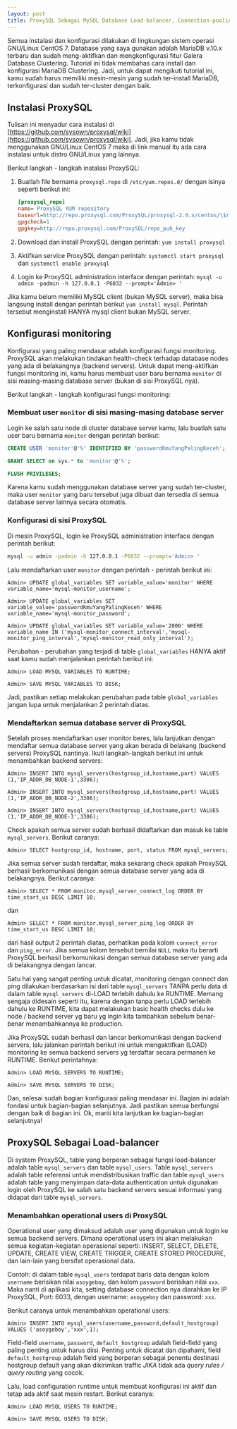 ```yaml
---
layout: post
title: ProxySQL Sebagai MySQL Database Load-balancer, Connection-pooling, dan Query Routing
---
```


Semua instalasi dan konfigurasi dilakukan di lingkungan sistem operasi GNU/Linux CentOS 7. Database yang saya gunakan 
adalah MariaDB v.10.x terbaru dan sudah meng-aktifkan dan mengkonfigurasi fitur Galera Database Clustering. Tutorial ini 
tidak membahas cara install dan konfigurasi MariaDB Clustering. Jadi, untuk dapat mengikuti tutorial ini, kamu sudah harus
memiliki mesin-mesin yang sudah ter-install MariaDB, terkonfigurasi dan sudah ter-cluster dengan baik.

## Instalasi ProxySQL

Tulisan ini menyadur cara instalasi di [https://github.com/sysown/proxysql/wiki](https://github.com/sysown/proxysql/wiki). 
Jadi, jika kamu tidak menggunakan GNU/Linux CentOS 7 maka di link manual itu ada cara instalasi untuk distro GNU/Linux yang 
lainnya.

<!--more-->

Berikut langkah - langkah instalasi ProxySQL:

1. Buatlah file bernama `proxysql.repo` di `/etc/yum.repos.d/` dengan isinya seperti berikut ini:

    ```ini
    [proxysql_repo]
    name= ProxySQL YUM repository
    baseurl=http://repo.proxysql.com/ProxySQL/proxysql-2.0.x/centos/\$releasever
    gpgcheck=1
    gpgkey=http://repo.proxysql.com/ProxySQL/repo_pub_key
    ```

2. Download dan install ProxySQL dengan perintah: `yum install proxysql`

3. Aktifkan service ProxySQL dengan perintah: `systemctl start proxysql` dan `systemctl enable proxysql`

4. Login ke ProxySQL administration interface dengan perintah: `mysql -u admin -padmin -h 127.0.0.1 -P6032 --prompt='Admin> '`

Jika kamu belum memiliki MySQL client (bukan MySQL server), maka bisa langsung install dengan perintah berikut 
`yum install mysql`. Perintah tersebut menginstall HANYA mysql client bukan MySQL server.

## Konfigurasi monitoring

Konfigurasi yang paling mendasar adalah konfigurasi fungsi monitoring. ProxySQL akan melakukan tindakan health-check terhadap
database nodes yang ada di belakangnya (backend servers). Untuk dapat meng-aktifkan fungsi monitoring ini, kamu harus 
membuat user baru bernama `monitor` di sisi masing-masing database server (bukan di sisi ProxySQL nya).

Berikut langkah - langkah konfigurasi fungsi monitoring:

### Membuat user `monitor` di sisi masing-masing database server

Login ke salah satu node di cluster database server kamu, lalu buatlah satu user baru bernama `monitor` dengan perintah 
berikut: 

```sql
CREATE USER 'monitor'@'%' IDENTIFIED BY 'passwordKmuYangPalingKeceh';

GRANT SELECT on sys.* to 'monitor'@'%';

FLUSH PRIVILEGES;
```

Karena kamu sudah menggunakan database server yang sudah ter-cluster, maka user `monitor` yang baru tersebut juga dibuat dan 
tersedia di semua database server lainnya secara otomatis.

### Konfigurasi di sisi ProxySQL

Di mesin ProxySQL, login ke ProxySQL administration interface dengan perintah berikut:

```sh
mysql -u admin -padmin -h 127.0.0.1 -P6032 --prompt='Admin> '
```

Lalu mendaftarkan user `monitor` dengan perintah - perintah berikut ini:

```
Admin> UPDATE global_variables SET variable_value='monitor' WHERE variable_name='mysql-monitor_username';

Admin> UPDATE global_variables SET variable_value='passwordKmuYangPalingKeceh' WHERE variable_name='mysql-monitor_password';

Admin> UPDATE global_variables SET variable_value='2000' WHERE variable_name IN ('mysql-monitor_connect_interval','mysql-monitor_ping_interval','mysql-monitor_read_only_interval');
```

Perubahan - perubahan yang terjadi di table `global_variables` HANYA aktif saat kamu sudah menjalankan perintah berikut ini:

```
Admin> LOAD MYSQL VARIABLES TO RUNTIME;

Admin> SAVE MYSQL VARIABLES TO DISK;
```

Jadi, pastikan setiap melakukan perubahan pada table `global_variables` jangan lupa untuk menjalankan 2 perintah diatas.

### Mendaftarkan semua database server di ProxySQL

Setelah proses mendaftarkan user monitor beres, lalu lanjutkan dengan mendaftar semua database server yang akan berada di 
belakang (backend servers) ProxySQL nantinya. Ikuti langkah-langkah berikut ini untuk menambahkan backend servers:

```
Admin> INSERT INTO mysql_servers(hostgroup_id,hostname,port) VALUES (1,'IP_ADDR_DB_NODE-1',3306);

Admin> INSERT INTO mysql_servers(hostgroup_id,hostname,port) VALUES (1,'IP_ADDR_DB_NODE-2',3306);

Admin> INSERT INTO mysql_servers(hostgroup_id,hostname,port) VALUES (1,'IP_ADDR_DB_NODE-3',3306);
```

Check apakah semua server sudah berhasil didaftarkan dan masuk ke table `mysql_servers`. Berikut caranya:

```
Admin> SELECT hostgroup_id, hostname, port, status FROM mysql_servers;
```

Jika semua server sudah terdaftar, maka sekarang check apakah ProxySQL berhasil berkomunikasi dengan semua database server
yang ada di belakangnya. Berikut caranya:

```
Admin> SELECT * FROM monitor.mysql_server_connect_log ORDER BY time_start_us DESC LIMIT 10;
```

dan

```
Admin> SELECT * FROM monitor.mysql_server_ping_log ORDER BY time_start_us DESC LIMIT 10;
```

dari hasil output 2 perintah diatas, perhatikan pada kolom `connect_error` dan `ping_error`. Jika semua kolom tersebut 
bernilai `NULL` maka itu berarti ProxySQL berhasil berkomunikasi dengan semua database server yang ada di belakangnya dengan
lancar.

Satu hal yang sangat penting untuk dicatat, monitoring dengan connect dan ping dilakukan berdasarkan isi dari table 
`mysql_servers` TANPA perlu data di dalam table `mysql_servers` di-LOAD terlebih dahulu ke RUNTIME. Memang sengaja didesain
seperti itu, karena dengan tanpa perlu LOAD terlebih dahulu ke RUNTIME, kita dapat melakukan basic health checks dulu 
ke node / backend server yg baru yg ingin kita tambahkan sebelum benar-benar menambahkannya ke production.

Jika ProxySQL sudah berhasil dan lancar berkomunikasi dengan backend servers, lalu jalankan perintah berikut ini untuk 
mengaktifkan (LOAD) monitoring ke semua backend servers yg terdaftar secara permanen ke RUNTIME. Berikut perintahnya:

```
Admin> LOAD MYSQL SERVERS TO RUNTIME;

Admin> SAVE MYSQL SERVERS TO DISK;
```

Dan, selesai sudah bagian konfigurasi paling mendasar ini. Bagian ini adalah fondasi untuk bagian-bagian selanjutnya. Jadi
pastikan semua berfungsi dengan baik di bagian ini. Ok, mariii kita lanjutkan ke bagian-bagian selanjutnya!

## ProxySQL Sebagai Load-balancer

Di system ProxySQL, table yang berperan sebagai fungsi load-balancer adalah table `mysql_servers` dan table `mysql_users`. 
Table `mysql_servers` adalah table referensi untuk mendistribusikan traffic dan table `mysql_users` adalah table yang 
menyimpan data-data authentication untuk digunakan login oleh ProxySQL ke salah satu backend servers sesuai informasi yang
didapat dari table `mysql_servers`.

### Menambahkan operational users di ProxySQL

Operational user yang dimaksud adalah user yang digunakan untuk login ke semua backend servers. Dimana operational users ini
akan melakukan semua kegiatan-kegiatan operasional seperti: INSERT, SELECT, DELETE, UPDATE, CREATE VIEW, CREATE TRIGGER,
CREATE STORED PROCEDURE, dan lain-lain yang bersifat operasional data.

Contoh: di dalam table `mysql_users` terdapat baris data dengan kolom `username` berisikan nilai `asoygeboy`, dan kolom 
`password` berisikan nilai `xxx`. Maka nanti di aplikasi kita, setting database connection nya diarahkan ke 
IP ProxySQL, Port: 6033, dengan username: `asoygeboy` dan password: `xxx`.

Berikut caranya untuk menambahkan operational users:

```
Admin> INSERT INTO mysql_users(username,password,default_hostgroup) VALUES ('asoygeboy','xxx',1);
```

Field-field `username`, `password`, `default_hostgroup` adalah field-field yang paling penting untuk harus diisi. Penting 
untuk dicatat dan dipahami, field `default_hostgroup` adalah field yang berperan sebagai penentu destinasi hostgroup default 
yang akan dikirimkan traffic *JIKA* tidak ada *query rules / query routing* yang cocok. 

Lalu, load configuration runtime untuk membuat konfigurasi ini aktif dan tetap ada aktif saat mesin restart. Berikut caranya:

```
Admin> LOAD MYSQL USERS TO RUNTIME;

Admin> SAVE MYSQL USERS TO DISK;
```






